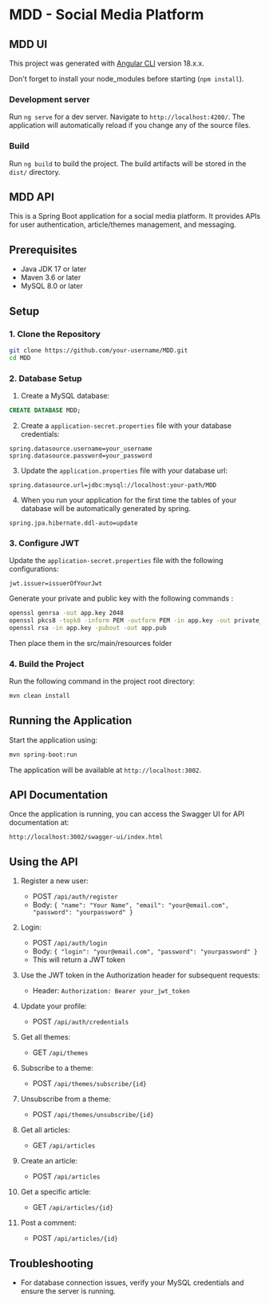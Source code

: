 # MDD - Social Media Platform

## MDD UI

This project was generated with [Angular CLI](https://github.com/angular/angular-cli) version 18.x.x.

Don't forget to install your node_modules before starting (`npm install`).

### Development server

Run `ng serve` for a dev server. Navigate to `http://localhost:4200/`. The application will automatically reload if you change any of the source files.

### Build

Run `ng build` to build the project. The build artifacts will be stored in the `dist/` directory.


## MDD API

This is a Spring Boot application for a social media platform. It provides APIs for user authentication, article/themes management, and messaging.

## Prerequisites

- Java JDK 17 or later
- Maven 3.6 or later
- MySQL 8.0 or later

## Setup

### 1. Clone the Repository

```bash
git clone https://github.com/your-username/MDD.git
cd MDD
```

### 2. Database Setup

1. Create a MySQL database:

```sql
CREATE DATABASE MDD;
```

2. Create a `application-secret.properties` file with your database credentials:

```properties
spring.datasource.username=your_username
spring.datasource.password=your_password
```
3. Update the `application.properties` file with your database url:

```properties
spring.datasource.url=jdbc:mysql://localhost:your-path/MDD
```
4. When you run your application for the first time the tables of your database will be automatically generated by spring.
```properties
spring.jpa.hibernate.ddl-auto=update
```

### 3. Configure JWT

Update the `application-secret.properties` file with the following configurations:

```properties
jwt.issuer=issuerOfYourJwt
```
Generate your private and public key with the following commands :
```bash
openssl genrsa -out app.key 2048
openssl pkcs8 -topk8 -inform PEM -outform PEM -in app.key -out private_key_pkcs8.pem -nocrypt
openssl rsa -in app.key -pubout -out app.pub
```
Then place them in the src/main/resources folder

### 4. Build the Project

Run the following command in the project root directory:

```bash
mvn clean install
```

## Running the Application

Start the application using:

```bash
mvn spring-boot:run
```

The application will be available at `http://localhost:3002`.

## API Documentation

Once the application is running, you can access the Swagger UI for API documentation at:

```
http://localhost:3002/swagger-ui/index.html
```

## Using the API

1. Register a new user:
    - POST `/api/auth/register`
    - Body: `{ "name": "Your Name", "email": "your@email.com", "password": "yourpassword" }`

2. Login:
    - POST `/api/auth/login`
    - Body: `{ "login": "your@email.com", "password": "yourpassword" }`
    - This will return a JWT token

3. Use the JWT token in the Authorization header for subsequent requests:
    - Header: `Authorization: Bearer your_jwt_token`

4. Update your profile:
    - POST `/api/auth/credentials`

5. Get all themes:
    - GET `/api/themes`

6. Subscribe to a theme:
    - POST `/api/themes/subscribe/{id}`

7. Unsubscribe from a theme:
    - POST `/api/themes/unsubscribe/{id}`

8. Get all articles:
    - GET `/api/articles`

9. Create an article:
    - POST `/api/articles`

10. Get a specific article:
    - GET `/api/articles/{id}`

11. Post a comment:
    - POST `/api/articles/{id}`

## Troubleshooting

- For database connection issues, verify your MySQL credentials and ensure the server is running.

